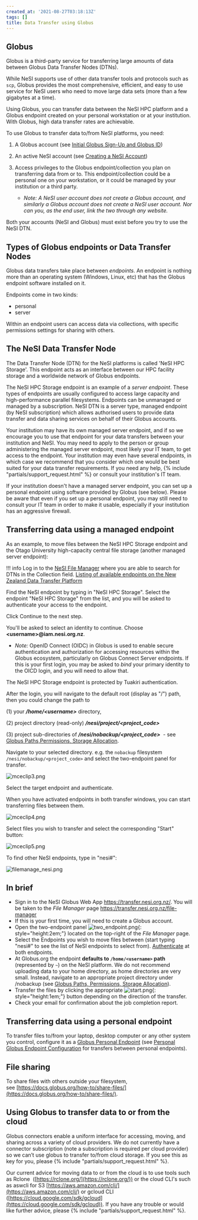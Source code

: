 ```yaml
---
created_at: '2021-08-27T03:18:13Z'
tags: []
title: Data Transfer using Globus
---
```


## Globus

Globus is a third-party service for transferring large amounts of data
between Globus Data Transfer Nodes (DTNs). 

While NeSI supports use of other data transfer tools and protocols such
as `scp`, Globus provides the most comprehensive, efficient, and easy to
use service for NeSI users who need to move large data sets (more than a
few gigabytes at a time).

Using Globus, you can transfer
data between the NeSI HPC platform and a Globus endpoint created on your personal workstation or at your institution. With Globus, high
data transfer rates are achievable.

To use Globus to transfer data to/from NeSI platforms, you need:

1. A Globus account (see
  [Initial Globus Sign-Up and Globus ID](../../Storage/Data_Transfer_Services/Initial_Globus_Sign_Up-and_your_Globus_Identities.md))
2. An active NeSI account (see
  [Creating a NeSI Account](../../Getting_Started/Accounts-Projects_and_Allocations/Creating_a_NeSI_Account_Profile.md))
3. Access privileges to the Globus endpoint/collection you
   plan on transferring data from or to. This endpoint/collection
   could be a personal one on your workstation, or it could be managed
   by your institution or a third party.

    - *Note: A NeSI user account does not create a Globus account, and
        similarly a Globus account does not create a NeSI user account. Nor
        can you, as the end user, link the two through any website.*

Both your accounts (NeSI and Globus) must exist before you try to use the NeSI DTN.


## Types of Globus endpoints or Data Transfer Nodes

Globus data transfers take place between *endpoints*. An endpoint is
nothing more than an operating system (Windows, Linux, etc) that has the
Globus endpoint software installed on it. 

Endpoints come in two kinds:
- personal
- server

Within an endpoint users can access data via collections, with specific permissions settings for sharing with others.


## The NeSI Data Transfer Node

The Data Transfer Node (DTN) for the NeSI platforms is called 'NeSI HPC Storage'. This endpoint acts as an interface between our HPC
facility storage and a worldwide network of Globus endpoints.

The NeSI HPC Storage endpoint is an example of a *server endpoint*. These types of
endpoints are usually configured to access large capacity and
high-performance parallel filesystems. Endpoints can be unmanaged or
managed by a subscription. NeSI DTN is a server type, managed endpoint
(by NeSI subscription) which allows authorised users to provide data
transfer and data sharing services on behalf of their Globus accounts.

Your institution may have its own managed server endpoint, and if so we
encourage you to use that endpoint for your data transfers between your
institution and NeSI. You may need to apply to the person or group
administering the managed server endpoint, most likely your IT team, to
get access to the endpoint. Your institution may even have several
endpoints, in which case we recommend that you consider which one would
be best suited for your data transfer requirements. If you need any help,
{% include "partials/support_request.html" %} or
consult your institution's IT team.

If your institution doesn't have a managed server endpoint, you can set
up a personal endpoint using software provided by Globus (see below).
Please be aware that even if you set up a personal endpoint, you may
still need to consult your IT team in order to make it usable,
especially if your institution has an aggressive firewall.

## Transferring data using a managed endpoint

As an example, to move files between the NeSI HPC Storage endpoint and the Otago University high-capacity central
file storage (another managed server endpoint):

!!! info
    Log in to the [NeSI File Manager](https://transfer.nesi.org.nz/file-manager) where you are able to search for DTNs in the Collection field.
    [Listing of available endpoints on the New Zealand Data Transfer Platform](National_Data_Transfer_Platform.md)

Find the NeSI endpoint by typing in "NeSI HPC Storage". Select the
endpoint "NeSI HPC Storage" from the list, and you will be asked
to authenticate your access to the endpoint. 

Click Continue to the next step.

You'll be asked to select an identity to continue. 
Choose **&lt;username&gt;@iam.nesi.org.nz**.

- *Note:* 
OpenID Connect (OIDC) in Globus is used to enable secure authentication and authorization for accessing resources within the Globus ecosystem, particularly on Globus Connect Server endpoints. If this is your first login, you may be asked to *bind* your primary identity to the OICD login, and you will need to allow that.

The NeSI HPC Storage endpoint is protected by Tuakiri
authentication.  

After the login, you will navigate to the default root (display as "/") path, then you could change the path to

\(1\) your ***/home/&lt;username&gt;*** directory,

\(2\) project directory (read-only)
***/nesi/project/&lt;project\_code&gt;***

\(3\) project sub-directories of
***/nesi/nobackup/&lt;project\_code&gt;***  - see
[Globus Paths,Permissions, Storage Allocation](../../Storage/Data_Transfer_Services/Globus_Paths-Permissions-Storage_Allocation.md).  
  
Navigate to your selected directory. e.g. the `nobackup` filesystem
`/nesi/nobackup/<project_code>` and select the two-endpoint panel
for transfer.

![mceclip3.png](../../assets/images/Data_Transfer_using_Globus_V8.png)

Select the target endpoint and authenticate.

When you have activated endpoints in both transfer windows, you can
start transferring files between them.

![mceclip4.png](../../assets/images/Data_Transfer_using_Globus_V9.png)

Select files you wish to transfer and select the corresponding "Start"
button:  
  
![mceclip5.png](../../assets/images/Data_Transfer_using_Globus_V10.png)

To find other NeSI endpoints, type in "nesi#":

![filemanage\_nesi.png](../../assets/images/Data_Transfer_using_Globus_V11.png)

## In brief

- Sign in to the NeSI Globus Web App <https://transfer.nesi.org.nz/>.
  You will be taken to the *File Manager* page
  <https://transfer.nesi.org.nz/file-manager>
- If this is your first time, you will need to create a Globus
  account.
- Open the two-endpoint panel
  ![two_endpoint.png](../../assets/images/Data_Transfer_using_Globus_V12.png){: style="height:2em;"} located
  on the top-right of the *File Manager* page.
- Select the Endpoints you wish to move files between (start typing
  "nesi#" to see the list of NeSI endpoints to select from).
  [Authenticate](../../Storage/Data_Transfer_Services/Globus_endpoint_activation.md)
  at both endpoints.
- At Globus.org the endpoint **defaults to
  `/home/<username>` path** (represented by `~`) on the NeSI platform. We do not recommend uploading data to your home directory, as
  home directories are very small. Instead, navigate to an appropriate
  project directory under /nobackup (see
  [Globus Paths, Permissions,  Storage  Allocation](../../Storage/Data_Transfer_Services/Globus_Paths-Permissions-Storage_Allocation.md)).
- Transfer the files by clicking the appropriate
  ![start.png](../../assets/images/Data_Transfer_using_Globus_V13.png){: style="height:1em;"} button
  depending on the direction of the transfer.
- Check your email for confirmation about the job completion report.

## Transferring data using a personal endpoint

To transfer files to/from your laptop, desktop computer or any other
system you control, configure it as a [Globus Personal
Endpoint](https://www.globus.org/globus-connect-personal) (see
[Personal Globus Endpoint Configuration](../../Storage/Data_Transfer_Services/Personal_Globus_Endpoint_Configuration.md)
for transfers between personal endpoints).

## File sharing

To share files with others outside your filesystem,
see [https://docs.globus.org/how-to/share-files/](https://docs.globus.org/how-to/share-files/).

## Using Globus to transfer data to or from the cloud

Globus connectors enable a uniform interface for accessing, moving, and
sharing across a variety of cloud providers. We do not currently have a
connector subscription (note a subscription is required per cloud
provider) so we can’t use globus to transfer to/from cloud storage. If
you see this as key for you, please {% include "partials/support_request.html" %}.

Our current advice for moving data to or from the cloud is to use tools
such as Rclone  ([https://rclone.org/](https://rclone.org/)) or the
cloud CLI's such as aswcli for S3 [https://aws.amazon.com/cli/](https://aws.amazon.com/cli/) or
gcloud CLI
([https://cloud.google.com/sdk/gcloud](https://cloud.google.com/sdk/gcloud)).
If you have any trouble or would like further advice, please {% include "partials/support_request.html" %}.
